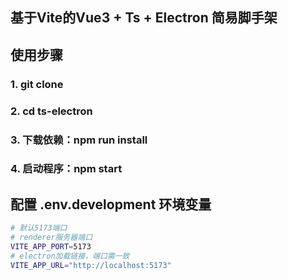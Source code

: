 ## 基于Vite的Vue3 + Ts + Electron 简易脚手架

## 使用步骤

### 1. git clone

### 2. cd ts-electron 

### 3. 下载依赖：npm run install

### 4. 启动程序：npm start

## 配置 .env.development 环境变量
```sh
# 默认5173端口
# renderer服务器端口
VITE_APP_PORT=5173
# electron加载链接，端口需一致
VITE_APP_URL="http://localhost:5173"
```
